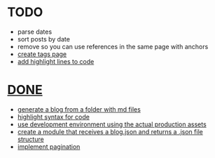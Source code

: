 # TODO
- parse dates
- sort posts by date
- remove <base> so you can use references in the same page with anchors<a href="#title">
- create tags page
- add highlight lines to code

# DONE
- generate a blog from a folder with md files
- highlight syntax for code
- use development environment using the actual production assets
- create a module that receives a blog.json and returns a .json file structure 
- implement pagination